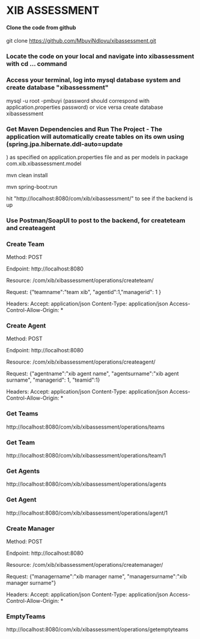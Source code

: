 # XIB ASSESSMENT

#### Clone the code from github

git clone https://github.com/MbuyiNdlovu/xibassessment.git

### Locate the code on your local and navigate into xibassessment with cd ... command

### Access your terminal, log into mysql database system and create database "xibassessment"

mysql -u root -pmbuyi (password should correspond with application.properties password) or vice versa
create database xibassessment

### Get Maven Dependencies and Run The Project - The application will automatically create tables on its own using (spring.jpa.hibernate.ddl-auto=update
) as specified on application.properties file and as per models in package com.xib.xibassessment.model

mvn clean install

mvn spring-boot:run

hit "http://localhost:8080/com/xib/xibassessment/" to see if the backend is up 

### Use Postman/SoapUI to post to the backend, for createteam and createagent


### Create Team

Method: POST

Endpoint: http://localhost:8080

Resource: /com/xib/xibassessment/operations/createteam/

Request: {"teamname":"team xib", "agentid":1,"managerid": 1 }

Headers:
 Accept: application/json
 Content-Type: application/json
 Access-Control-Allow-Origin: *


### Create Agent

Method: POST

Endpoint: http://localhost:8080

Resource: /com/xib/xibassessment/operations/createagent/

Request: {"agentname":"xib agent name", "agentsurname":"xib agent surname", "managerid": 1, "teamid":1}

Headers:
 Accept: application/json
 Content-Type: application/json
 Access-Control-Allow-Origin: *
 
### Get Teams
http://localhost:8080/com/xib/xibassessment/operations/teams

### Get Team
http://localhost:8080/com/xib/xibassessment/operations/team/1

### Get Agents
http://localhost:8080/com/xib/xibassessment/operations/agents

### Get Agent
http://localhost:8080/com/xib/xibassessment/operations/agent/1

### Create Manager

Method: POST

Endpoint: http://localhost:8080

Resource: /com/xib/xibassessment/operations/createmanager/

Request: {"managername":"xib manager name", "managersurname":"xib manager surname"}

Headers:
 Accept: application/json
 Content-Type: application/json
 Access-Control-Allow-Origin: *
 
 ### EmptyTeams
 
 http://localhost:8080/com/xib/xibassessment/operations/getemptyteams